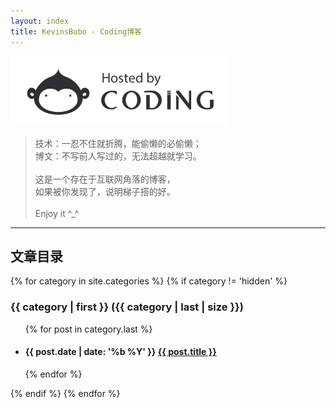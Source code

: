 ```yaml
---
layout: index
title: KevinsBobo - Coding博客
---
```


<img src = "assets/img/9348be98ed46c1cd972743184b76fe73.png" style="width:80%;max-width:350px;" />

> 技术：一忍不住就折腾，能偷懒的必偷懒；<br>博文：不写前人写过的，无法超越就学习。<br><br>这是一个存在于互联网角落的博客，<br>如果被你发现了，说明梯子搭的好。<br><br>Enjoy it ^_^

---

## 文章目录

{% for category in site.categories %}
{% if category != 'hidden' %}
<h3>{{ category | first }} ({{ category | last | size }})</h3>
<ul>
{% for post in category.last %}
<li><h4>{{ post.date | date: '%b %Y' }} <a href="{{ post.url }}">{{ post.title }}</a></h4></li>
{% endfor %}
</ul>
{% endif %}
{% endfor %}

